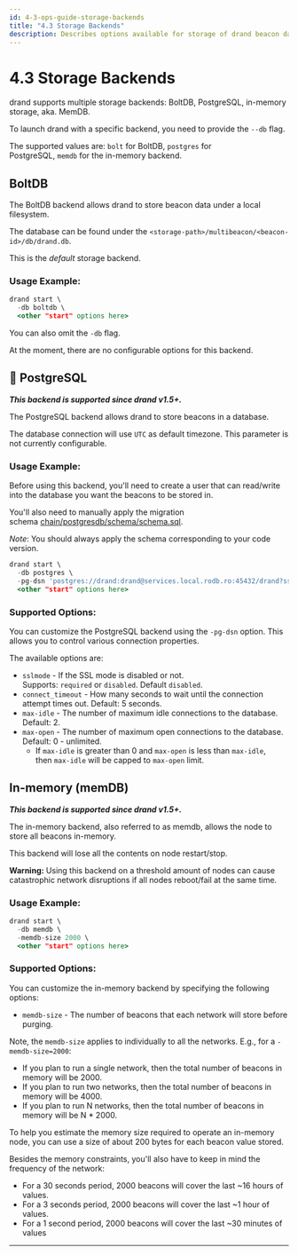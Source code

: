```yaml
---
id: 4-3-ops-guide-storage-backends
title: "4.3 Storage Backends"
description: Describes options available for storage of drand beacon data.
---
```

# 4.3 Storage Backends

drand supports multiple storage backends: BoltDB, PostgreSQL, in-memory storage, aka. MemDB.

To launch drand with a specific backend, you need to provide the `--db` flag.

The supported values are: `bolt` for BoltDB, `postgres` for PostgreSQL, `memdb` for the in-memory backend.

## **BoltDB**

The BoltDB backend allows drand to store beacon data under a local filesystem.

The database can be found under the `<storage-path>/multibeacon/<beacon-id>/db/drand.db`.

This is the *default* storage backend.

### **Usage Example:**

```jsx
drand start \
  -db boltdb \
  <other "start" options here>
```

You can also omit the `-db` flag.

At the moment, there are no configurable options for this backend.

## 🐘 **PostgreSQL**

***This backend is supported since drand v1.5+.***

The PostgreSQL backend allows drand to store beacons in a database.

The database connection will use `UTC` as default timezone. This parameter is not currently configurable.

### **Usage Example:**

Before using this backend, you'll need to create a user that can read/write into the database you want the beacons to be stored in.

You'll also need to manually apply the migration schema [chain/postgresdb/schema/schema.sql](https://github.com/drand/drand/blob/f18ccee8e57babb635742f7f73d4289a943b533a/chain/postgresdb/schema/schema.sql).

*Note*: You should always apply the schema corresponding to your code version.

```jsx
drand start \
  -db postgres \
  -pg-dsn 'postgres://drand:drand@services.local.rodb.ro:45432/drand?sslmode=disable&connect_timeout=5' \
  <other "start" options here>
```

### **Supported Options:**

You can customize the PostgreSQL backend using the `-pg-dsn` option. This allows you to control various connection properties.

The available options are:

- `sslmode` - If the SSL mode is disabled or not. Supports: `required` or `disabled`. Default `disabled`.
- `connect_timeout` - How many seconds to wait until the connection attempt times out. Default: 5 seconds.
- `max-idle` - The number of maximum idle connections to the database. Default: 2.
- `max-open` - The number of maximum open connections to the database. Default: 0 - unlimited.
    - If `max-idle` is greater than 0 and `max-open` is less than `max-idle`, then `max-idle` will be capped to `max-open` limit.

## **In-memory (memDB)**

***This backend is supported since drand v1.5+.***

The in-memory backend, also referred to as memdb, allows the node to store all beacons in-memory.

This backend will lose all the contents on node restart/stop.

**Warning:** Using this backend on a threshold amount of nodes can cause catastrophic network disruptions if all nodes reboot/fail at the same time.

### **Usage Example:**

```jsx
drand start \
  -db memdb \
  -memdb-size 2000 \
  <other "start" options here>
```

### **Supported Options:**

You can customize the in-memory backend by specifying the following options:

- `memdb-size` - The number of beacons that each network will store before purging.

Note, the `memdb-size` applies to individually to all the networks. E.g., for a `-memdb-size=2000`:

- If you plan to run a single network, then the total number of beacons in memory will be 2000.
- If you plan to run two networks, then the total number of beacons in memory will be 4000.
- If you plan to run N networks, then the total number of beacons in memory will be N * 2000.

To help you estimate the memory size required to operate an in-memory node, you can use a size of about 200 bytes for each beacon value stored.

Besides the memory constraints, you'll also have to keep in mind the frequency of the network:

- For a 30 seconds period, 2000 beacons will cover the last ~16 hours of values.
- For a 3 seconds period, 2000 beacons will cover the last ~1 hour of values.
- For a 1 second period, 2000 beacons will cover the last ~30 minutes of values

---
